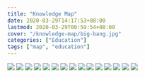```yaml
---
title: "Knowledge Map"
date: 2020-03-29T14:17:53+08:00
lastmod: 2020-03-29T00:59:54+08:00
cover: "/knowledge-map/big-bang.jpg"
categories: ["Education"]
tags: ["map", "education"]
---
```


![](/knowledge-map/big-bang.jpg)
![](/knowledge-map/universe.jpg)
![](/knowledge-map/physics.jpg)
![](/knowledge-map/cs.jpg)
![](/knowledge-map/math.jpg)
![](/knowledge-map/biology.jpg)
![](/knowledge-map/chemistry.jpg)
![](/knowledge-map/donut.jpg)
![](/knowledge-map/lisa.jpg)
![](/knowledge-map/nose.jpg)
![](/knowledge-map/gravitational-wave.jpg)
![](/knowledge-map/math-sheet.jpg)
![](/knowledge-map/life-tech.jpg)
![](/knowledge-map/life.jpg)
![](/knowledge-map/mechanics.jpg)